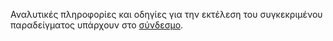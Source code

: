 Αναλυτικές πληροφορίες και οδηγίες για την εκτέλεση του συγκεκριμένου παραδείγματος υπάρχουν στο [σύνδεσμο](../../../docs/management.md).
